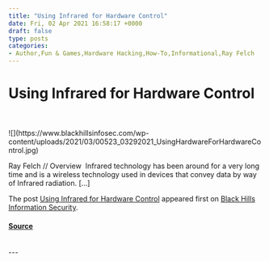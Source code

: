 ```yaml
---
title: "Using Infrared for Hardware Control"
date: Fri, 02 Apr 2021 16:58:17 +0000
draft: false
type: posts
categories: 
- Author,Fun & Games,Hardware Hacking,How-To,Informational,Ray Felch
---
```

# Using Infrared for Hardware Control

<br/>

<br/>
![](https://www.blackhillsinfosec.com/wp-content/uploads/2021/03/00523_03292021_UsingHardwareForHardwareControl.jpg)

Ray Felch // Overview  Infrared technology has been around for a very long time and is a wireless technology used in devices that convey data by way of Infrared radiation. \[…\]

The post [Using Infrared for Hardware Control](https://www.blackhillsinfosec.com/using-infrared-for-hardware-control/) appeared first on [Black Hills Information Security](https://www.blackhillsinfosec.com).

#### [Source](https://www.blackhillsinfosec.com/using-infrared-for-hardware-control/)

<br/>
---
